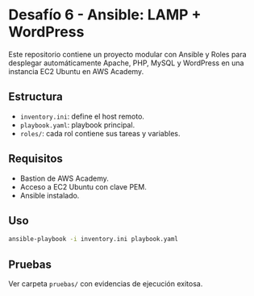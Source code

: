 # Desafío 6 - Ansible: LAMP + WordPress

Este repositorio contiene un proyecto modular con Ansible y Roles para desplegar automáticamente Apache, PHP, MySQL y WordPress en una instancia EC2 Ubuntu en AWS Academy.

## Estructura

- `inventory.ini`: define el host remoto.
- `playbook.yaml`: playbook principal.
- `roles/`: cada rol contiene sus tareas y variables.

## Requisitos

- Bastion de AWS Academy.
- Acceso a EC2 Ubuntu con clave PEM.
- Ansible instalado.

## Uso

```bash
ansible-playbook -i inventory.ini playbook.yaml
```

## Pruebas

Ver carpeta `pruebas/` con evidencias de ejecución exitosa.
